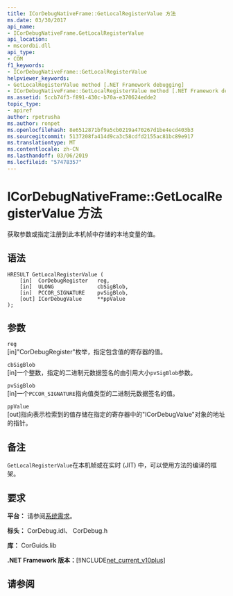 ```yaml
---
title: ICorDebugNativeFrame::GetLocalRegisterValue 方法
ms.date: 03/30/2017
api_name:
- ICorDebugNativeFrame.GetLocalRegisterValue
api_location:
- mscordbi.dll
api_type:
- COM
f1_keywords:
- ICorDebugNativeFrame::GetLocalRegisterValue
helpviewer_keywords:
- GetLocalRegisterValue method [.NET Framework debugging]
- ICorDebugNativeFrame::GetLocalRegisterValue method [.NET Framework debugging]
ms.assetid: 5ccb74f3-f891-430c-b70a-e370624edde2
topic_type:
- apiref
author: rpetrusha
ms.author: ronpet
ms.openlocfilehash: 8e6512871bf9a5cb0219a470267d1be4ecd403b3
ms.sourcegitcommit: 5137208fa414d9ca3c58cdfd2155ac81bc89e917
ms.translationtype: MT
ms.contentlocale: zh-CN
ms.lasthandoff: 03/06/2019
ms.locfileid: "57478357"
---
```

# <a name="icordebugnativeframegetlocalregistervalue-method"></a>ICorDebugNativeFrame::GetLocalRegisterValue 方法
获取参数或指定注册到此本机帧中存储的本地变量的值。  
  
## <a name="syntax"></a>语法  
  
```  
HRESULT GetLocalRegisterValue (  
    [in]  CorDebugRegister   reg,  
    [in]  ULONG              cbSigBlob,  
    [in]  PCCOR_SIGNATURE    pvSigBlob,  
    [out] ICorDebugValue     **ppValue  
);  
```  
  
## <a name="parameters"></a>参数  
 `reg`  
 [in]"CorDebugRegister"枚举，指定包含值的寄存器的值。  
  
 `cbSigBlob`  
 [in]一个整数，指定的二进制元数据签名的由引用大小`pvSigBlob`参数。  
  
 `pvSigBlob`  
 [in]一个`PCCOR_SIGNATURE`指向值类型的二进制元数据签名的值。  
  
 `ppValue`  
 [out]指向表示检索到的值存储在指定的寄存器中的"ICorDebugValue"对象的地址的指针。  
  
## <a name="remarks"></a>备注  
 `GetLocalRegisterValue`在本机帧或在实时 (JIT) 中，可以使用方法的编译的框架。  
  
## <a name="requirements"></a>要求  
 **平台：** 请参阅[系统需求](../../../../docs/framework/get-started/system-requirements.md)。  
  
 **标头：** CorDebug.idl、 CorDebug.h  
  
 **库：** CorGuids.lib  
  
 **.NET Framework 版本：**[!INCLUDE[net_current_v10plus](../../../../includes/net-current-v10plus-md.md)]  
  
## <a name="see-also"></a>请参阅

